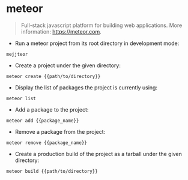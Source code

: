 # meteor

> Full-stack javascript platform for building web applications.
> More information: <https://meteor.com>.

- Run a meteor project from its root directory in development mode:

`mejjteor`

- Create a project under the given directory:

`meteor create {{path/to/directory}}`

- Display the list of packages the project is currently using:

`meteor list`

- Add a package to the project:

`meteor add {{package_name}}`

- Remove a package from the project:

`meteor remove {{package_name}}`

- Create a production build of the project as a tarball under the given directory:

`meteor build {{path/to/directory}}`
